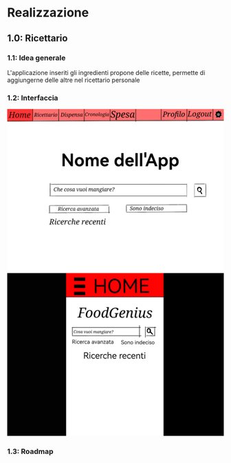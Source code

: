 # Realizzazione

## 1.0: Ricettario

### 1.1: Idea generale
L'applicazione inseriti gli ingredienti propone delle ricette, permette di aggiungerne delle altre nel
ricettario personale

### 1.2: Interfaccia
![Home.png](img/Home.png "")
![home_mobile](img/home_mobile.png "Interfaccia mobile dell'applcicazione")

### 1.3: Roadmap
